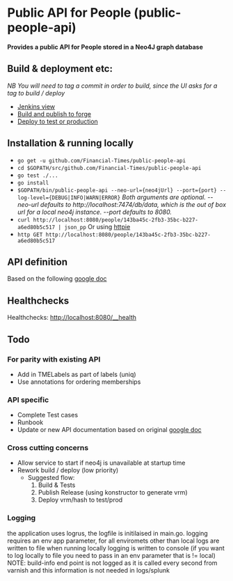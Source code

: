 # Public API for People (public-people-api)
__Provides a public API for People stored in a Neo4J graph database__

## Build & deployment etc:
_NB You will need to tag a commit in order to build, since the UI asks for a tag to build / deploy_
* [Jenkins view](http://ftjen10085-lvpr-uk-p:8181/view/JOBS-public-people-api/)
* [Build and publish to forge](http://ftjen10085-lvpr-uk-p:8181/job/public-people-api-build)
* [Deploy to test or production](http://ftjen10085-lvpr-uk-p:8181/job/public-people-api-deploy)


## Installation & running locally
* `go get -u github.com/Financial-Times/public-people-api`
* `cd $GOPATH/src/github.com/Financial-Times/public-people-api`
* `go test ./...`
* `go install`
* `$GOPATH/bin/public-people-api --neo-url={neo4jUrl} --port={port} --log-level={DEBUG|INFO|WARN|ERROR}`
_Both arguments are optional.
--neo-url defaults to http://localhost:7474/db/data, which is the out of box url for a local neo4j instance.
--port defaults to 8080._
* `curl http://localhost:8080/people/143ba45c-2fb3-35bc-b227-a6ed80b5c517 | json_pp`
Or using [httpie](https://github.com/jkbrzt/httpie)
* `http GET http://localhost:8080/people/143ba45c-2fb3-35bc-b227-a6ed80b5c517`

## API definition
Based on the following [google doc](https://docs.google.com/document/d/1SC4Uskl-VD78y0lg5H2Gq56VCmM4OFHofZM-OvpsOFo/edit#heading=h.qjo76xuvpj83)

## Healthchecks
Healthchecks: [http://localhost:8080/__health](http://localhost:8080/__health)

## Todo
### For parity with existing API
* Add in TMELabels as part of labels (uniq)
* Use annotations for ordering memberships

### API specific
* Complete Test cases
* Runbook
* Update or new API documentation based on original [google doc](https://docs.google.com/document/d/1SC4Uskl-VD78y0lg5H2Gq56VCmM4OFHofZM-OvpsOFo/edit#heading=h.qjo76xuvpj83)

### Cross cutting concerns
* Allow service to start if neo4j is unavailable at startup time
* Rework build / deploy (low priority)
  * Suggested flow:
    1. Build & Tests
    1. Publish Release (using konstructor to generate vrm)
    1. Deploy vrm/hash to test/prod

### Logging
the application uses logrus, the logfile is initilaised in main.go.
 logging requires an env app parameter, for all enviromets  other than local logs are written to file
 when running locally logging is written to console (if you want to log locally to file you need to pass in an env parameter that is != local)
 NOTE: build-info end point is not logged as it is called every second from varnish and this information is not needed in  logs/splunk